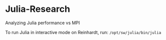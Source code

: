 # Julia-Research
Analyzing Julia performance vs MPI

To run Julia in interactive mode on Reinhardt, run:
`/opt/sw/julia/bin/julia`
